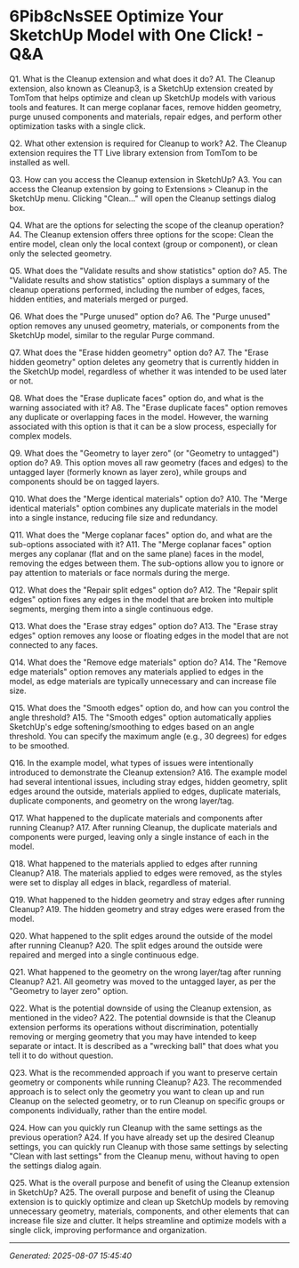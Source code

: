 # 6Pib8cNsSEE Optimize Your SketchUp Model with One Click! - Q&A

Q1. What is the Cleanup extension and what does it do?
A1. The Cleanup extension, also known as Cleanup3, is a SketchUp extension created by TomTom that helps optimize and clean up SketchUp models with various tools and features. It can merge coplanar faces, remove hidden geometry, purge unused components and materials, repair edges, and perform other optimization tasks with a single click.

Q2. What other extension is required for Cleanup to work?
A2. The Cleanup extension requires the TT Live library extension from TomTom to be installed as well.

Q3. How can you access the Cleanup extension in SketchUp?
A3. You can access the Cleanup extension by going to Extensions > Cleanup in the SketchUp menu. Clicking "Clean..." will open the Cleanup settings dialog box.

Q4. What are the options for selecting the scope of the cleanup operation?
A4. The Cleanup extension offers three options for the scope: Clean the entire model, clean only the local context (group or component), or clean only the selected geometry.

Q5. What does the "Validate results and show statistics" option do?
A5. The "Validate results and show statistics" option displays a summary of the cleanup operations performed, including the number of edges, faces, hidden entities, and materials merged or purged.

Q6. What does the "Purge unused" option do?
A6. The "Purge unused" option removes any unused geometry, materials, or components from the SketchUp model, similar to the regular Purge command.

Q7. What does the "Erase hidden geometry" option do?
A7. The "Erase hidden geometry" option deletes any geometry that is currently hidden in the SketchUp model, regardless of whether it was intended to be used later or not.

Q8. What does the "Erase duplicate faces" option do, and what is the warning associated with it?
A8. The "Erase duplicate faces" option removes any duplicate or overlapping faces in the model. However, the warning associated with this option is that it can be a slow process, especially for complex models.

Q9. What does the "Geometry to layer zero" (or "Geometry to untagged") option do?
A9. This option moves all raw geometry (faces and edges) to the untagged layer (formerly known as layer zero), while groups and components should be on tagged layers.

Q10. What does the "Merge identical materials" option do?
A10. The "Merge identical materials" option combines any duplicate materials in the model into a single instance, reducing file size and redundancy.

Q11. What does the "Merge coplanar faces" option do, and what are the sub-options associated with it?
A11. The "Merge coplanar faces" option merges any coplanar (flat and on the same plane) faces in the model, removing the edges between them. The sub-options allow you to ignore or pay attention to materials or face normals during the merge.

Q12. What does the "Repair split edges" option do?
A12. The "Repair split edges" option fixes any edges in the model that are broken into multiple segments, merging them into a single continuous edge.

Q13. What does the "Erase stray edges" option do?
A13. The "Erase stray edges" option removes any loose or floating edges in the model that are not connected to any faces.

Q14. What does the "Remove edge materials" option do?
A14. The "Remove edge materials" option removes any materials applied to edges in the model, as edge materials are typically unnecessary and can increase file size.

Q15. What does the "Smooth edges" option do, and how can you control the angle threshold?
A15. The "Smooth edges" option automatically applies SketchUp's edge softening/smoothing to edges based on an angle threshold. You can specify the maximum angle (e.g., 30 degrees) for edges to be smoothed.

Q16. In the example model, what types of issues were intentionally introduced to demonstrate the Cleanup extension?
A16. The example model had several intentional issues, including stray edges, hidden geometry, split edges around the outside, materials applied to edges, duplicate materials, duplicate components, and geometry on the wrong layer/tag.

Q17. What happened to the duplicate materials and components after running Cleanup?
A17. After running Cleanup, the duplicate materials and components were purged, leaving only a single instance of each in the model.

Q18. What happened to the materials applied to edges after running Cleanup?
A18. The materials applied to edges were removed, as the styles were set to display all edges in black, regardless of material.

Q19. What happened to the hidden geometry and stray edges after running Cleanup?
A19. The hidden geometry and stray edges were erased from the model.

Q20. What happened to the split edges around the outside of the model after running Cleanup?
A20. The split edges around the outside were repaired and merged into a single continuous edge.

Q21. What happened to the geometry on the wrong layer/tag after running Cleanup?
A21. All geometry was moved to the untagged layer, as per the "Geometry to layer zero" option.

Q22. What is the potential downside of using the Cleanup extension, as mentioned in the video?
A22. The potential downside is that the Cleanup extension performs its operations without discrimination, potentially removing or merging geometry that you may have intended to keep separate or intact. It is described as a "wrecking ball" that does what you tell it to do without question.

Q23. What is the recommended approach if you want to preserve certain geometry or components while running Cleanup?
A23. The recommended approach is to select only the geometry you want to clean up and run Cleanup on the selected geometry, or to run Cleanup on specific groups or components individually, rather than the entire model.

Q24. How can you quickly run Cleanup with the same settings as the previous operation?
A24. If you have already set up the desired Cleanup settings, you can quickly run Cleanup with those same settings by selecting "Clean with last settings" from the Cleanup menu, without having to open the settings dialog again.

Q25. What is the overall purpose and benefit of using the Cleanup extension in SketchUp?
A25. The overall purpose and benefit of using the Cleanup extension is to quickly optimize and clean up SketchUp models by removing unnecessary geometry, materials, components, and other elements that can increase file size and clutter. It helps streamline and optimize models with a single click, improving performance and organization.

---
*Generated: 2025-08-07 15:45:40*
